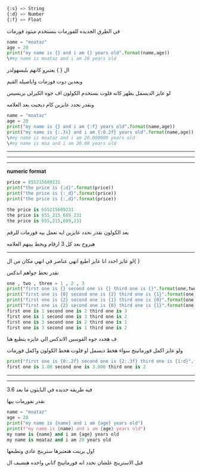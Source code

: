 ```Python
{:s} => String
{:d} => Number
{:f} => Float
```

في الطرق الجديده للفورمات بنستخدم ميثود فورمات

```Python
name = "moataz"
age = 20
print("my name is {} and i am {} years old".format(name,age))
\#my name is moataz and i am 20 years old
```

ال { } يعتبرو كانهم بليسهولدر

وبعدين دوت فورمات واباصيله القيم

لو عايز الديسمل يظهر كانه فلوت بستخدم الكولون اف جوه الكيرلي بريسيس

ونقدر نحدد عايزين كام ديجيت بعد العلامه

```Python
name = "moataz"
age = 20
print("my name is {} and i am {:f} years old".format(name,age))
print("my name is {:.3s} and i am {:0.2f} years old".format(name,age))
\#my name is moataz and i am 20.000000 years old
\#my name is moa and i am 20.00 years old
```

---

---

---

**numeric format**

```Python
price = 655215689231
print("the price is {:d}".format(price))
print("the price is {:_d}".format(price))
print("the price is {:,d}".format(price))

the price is 655215689231
the price is 655_215_689_231
the price is 655,215,689,231
```

بعد الكولون نقدر نحدد عايزين ايه نعمل بيه فورمات للرقم

هيروح بعد كل 3 ارقام ويحط بينهم العلامه

---

لو عايز احدد انا عايز اطبع انهي عناصر في انهي مكان من ال{ }

نقدر نحط جواهم اندكس

```Python
one , two , three = 1 , 2 , 3
print("first one is {} second one is {} third one is {}".format(one,two,three))
print("first one is {0} second one is {2} third one is {1}".format(one,two,three))
print("first one is {2} second one is {1} third one is {0}".format(one,two,three))
print("first one is {2} second one is {0} third one is {1}".format(one,two,three))
first one is 1 second one is 2 third one is 3
first one is 1 second one is 3 third one is 2
first one is 3 second one is 2 third one is 1
first one is 3 second one is 1 third one is 2
```

ف هحدد جوه القوسين الاندكس الي عايزه يتطبع هنا

ولو عايز اكمل فورماتينج سواء هحط ديسمل او فلوت هحط الكولون واكمل فورمات

```Python
print("first one is {0:.2f} second one is {2:.3f} third one is {1:d}".format(one,two,three))
first one is 1.00 second one is 3.000 third one is 2
```

---

---

فيه طريقه جديده في البايثون ما بعد 3.6

نقدر نفورمات بيها

```Python
name = "moataz"
age = 20
print("my name is {name} and i am {age} years old") 
print(f"my name is {name} and i am {age} years old")
my name is {name} and i am {age} years old
my name is moataz and i am 20 years old
```

اول برينت هتعتبرها سترينج عادي وتطبعها

تاني واحده هنضيف الf قبل الاسترينج علشان نحدد انه فورماتينج